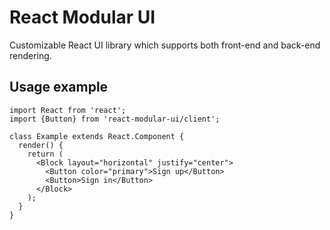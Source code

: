 # React Modular UI

Customizable React UI library which supports both front-end and back-end rendering.   

## Usage example
 
```
import React from 'react';
import {Button} from 'react-modular-ui/client';

class Example extends React.Component {
  render() {
    return (
      <Block layout="horizontal" justify="center">
        <Button color="primary">Sign up</Button>
        <Button>Sign in</Button>
      </Block>
    );
  }
}
```
